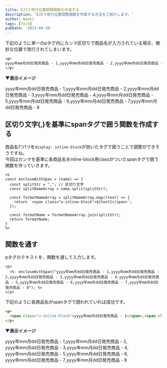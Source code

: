 ```yaml
---
title: EJSで改行位置調整関数を作成する
description: 'EJSで改行位置調整関数を作成する方法をご紹介します。'
author: Naoki
tags: [Tech]
pubDate: '2023-04-29'
---
```


下記のように単一のpタグ内にカンマ区切りで商品名が入力されている場合、微妙な位置で改行されてしまいます。

```html
<p>
yyyy年mm月dd日発売商品 - 1,yyyy年mm月dd日発売商品 - 2,yyyy年mm月dd日発売商品 - 3,yyyy年mm月dd日発売商品 - 4,yyyy年mm月dd日発売商品 - 5,yyyy年mm月dd日発売商品 - 6,yyyy年mm月dd日発売商品 - 7,yyyy年mm月dd日発売商品 - 8
</p>
```

**▼表示イメージ**

<p>
yyyy年mm月dd日発売商品 - 1,yyyy年mm月dd日発売商品 - 2,yyyy年mm月dd日発売商品 - 3,yyyy年mm月dd日発売商品 - 4,yyyy年mm月dd日発売商品 - 5,yyyy年mm月dd日発売商品 - 6,yyyy年mm月dd日発売商品 - 7,yyyy年mm月dd日発売商品 - 8
</p>  


## 区切り文字(,)を基準にspanタグで囲う関数を作成する

商品名1つ1つを`display: inline-block`が効いたタグで囲うことで調整ができそうですね。  
今回はカンマを基準に各商品名をinline-block用classがついたspanタグで囲う関数を作っていきます。

```ejs
<%
const encloseWithSpan = (name) => {
  const splitStr = ","; // 区切り文字
  const splitNameArray = name.split(splitStr);

  const formatNameArray = splitNameArray.map((text) => {
    return `<span class="u-inline-block">${text}</span>`;
  });

  const formatName = formatNameArray.join(splitStr);
  return formatName;
}
%>
```

## 関数を通す

pタグのテキストを、関数を通して入力します。

```ejs
<p>
  <%- encloseWithSpan("yyyy年mm月dd日発売商品 - 1,yyyy年mm月dd日発売商品 - 2,yyyy年mm月dd日発売商品 - 3,yyyy年mm月dd日発売商品 - 4,yyyy年mm月dd日発売商品 - 5,yyyy年mm月dd日発売商品 - 6,yyyy年mm月dd日発売商品 - 7,yyyy年mm月dd日発売商品 - 8"); %>
</p>
```

下記のように各商品名がspanタグで囲われていれば成功です。

```html
<p>
  <span class="u-inline-block">yyyy年mm月dd日発売商品 - 1</span>,<span class="u-inline-block">yyyy年mm月dd日発売商品 - 2</span>,<span class="u-inline-block">yyyy年mm月dd日発売商品 - 3</span>,<span class="u-inline-block">yyyy年mm月dd日発売商品 - 4</span>,<span class="u-inline-block">yyyy年mm月dd日発売商品 - 5</span>,<span class="u-inline-block">yyyy年mm月dd日発売商品 - 6</span>,<span class="u-inline-block">yyyy年mm月dd日発売商品 - 7</span>,<span class="u-inline-block">yyyy年mm月dd日発売商品 - 8</span>
</p>
```

**▼表示イメージ**

<style>
  .u-inline-block {
    display: inline-block;
  }
</style>

<p>
  <span class="u-inline-block">yyyy年mm月dd日発売商品 - 1</span>,<span class="u-inline-block">yyyy年mm月dd日発売商品 - 2</span>,<span class="u-inline-block">yyyy年mm月dd日発売商品 - 3</span>,<span class="u-inline-block">yyyy年mm月dd日発売商品 - 4</span>,<span class="u-inline-block">yyyy年mm月dd日発売商品 - 5</span>,<span class="u-inline-block">yyyy年mm月dd日発売商品 - 6</span>,<span class="u-inline-block">yyyy年mm月dd日発売商品 - 7</span>,<span class="u-inline-block">yyyy年mm月dd日発売商品 - 8</span>
</p>
